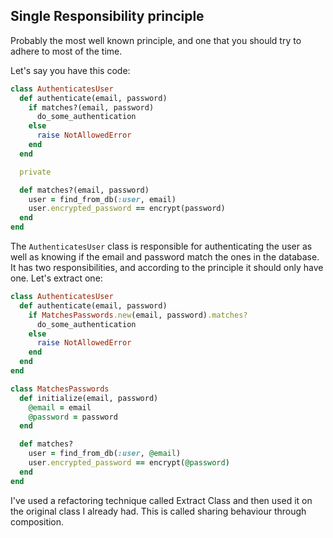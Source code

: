 ## Single Responsibility principle

Probably the most well known principle, and one that you should try to adhere to most of the time.

Let's say you have this code:

```ruby
class AuthenticatesUser
  def authenticate(email, password)
    if matches?(email, password)
      do_some_authentication
    else
      raise NotAllowedError
    end
  end

  private

  def matches?(email, password)
    user = find_from_db(:user, email)
    user.encrypted_password == encrypt(password)
  end
end
```

The `AuthenticatesUser` class is responsible for authenticating the user as well as knowing if the
email and password match the ones in the database. It has two responsibilities, and according to
the principle it should only have one. Let's extract one:

```ruby
class AuthenticatesUser
  def authenticate(email, password)
    if MatchesPasswords.new(email, password).matches?
      do_some_authentication
    else
      raise NotAllowedError
    end
  end
end

class MatchesPasswords
  def initialize(email, password)
    @email = email
    @password = password
  end

  def matches?
    user = find_from_db(:user, @email)
    user.encrypted_password == encrypt(@password)
  end
end
```

I've used a refactoring technique called Extract Class and then used it on the original class I
already had. This is called sharing behaviour through composition.
